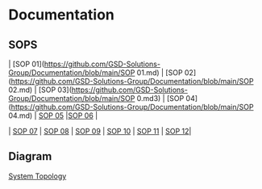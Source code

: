 # Documentation
## SOPS

| [SOP 01](https://github.com/GSD-Solutions-Group/Documentation/blob/main/SOP 01.md) | [SOP 02](https://github.com/GSD-Solutions-Group/Documentation/blob/main/SOP 02.md)
| [SOP 03](https://github.com/GSD-Solutions-Group/Documentation/blob/main/SOP 0.md3) | [SOP 04](https://github.com/GSD-Solutions-Group/Documentation/blob/main/SOP 04.md)
| [SOP 05](https://github.com/GSD-Solutions-Group/Documentation/blob/main/SOP5)  |[SOP 06](https://github.com/GSD-Solutions-Group/Documentation/blob/main/SOP6) | 

| [SOP 07](https://github.com/GSD-Solutions-Group/Documentation/blob/main/SOP7)  | [SOP 08](https://github.com/GSD-Solutions-Group/Documentation/blob/main/SOP8)
| [SOP 09](https://github.com/GSD-Solutions-Group/Documentation/blob/main/SOP9) | [SOP 10](https://github.com/GSD-Solutions-Group/Documentation/blob/main/SOP10)
| [SOP 11](https://github.com/GSD-Solutions-Group/Documentation/blob/main/SOP11) | [SOP 12](https://github.com/GSD-Solutions-Group/Documentation/blob/main/SOP%2012)|


 ## Diagram
 [System Topology](https://github.com/GSD-Solutions-Group/Documentation/blob/main/SystemTopology.jpg)
